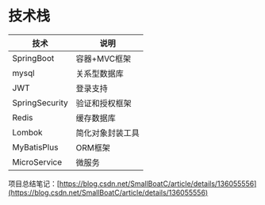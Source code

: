 # 技术栈
| 技术 | 说明 |
| --- | --- |
| SpringBoot | 容器+MVC框架 |
| mysql | 关系型数据库 |
| JWT | 登录支持 |
| SpringSecurity | 验证和授权框架 |
| Redis | 缓存数据库 |
| Lombok | 简化对象封装工具 |
| MyBatisPlus | ORM框架 |
| MicroService | 微服务 |

项目总结笔记：[https://blog.csdn.net/SmallBoatC/article/details/136055556](https://blog.csdn.net/SmallBoatC/article/details/136055556)

